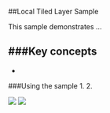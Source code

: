 ##Local Tiled Layer Sample 

This sample demonstrates ...

###Key concepts
- 
-

###Using the sample
1. 
2. 

![](/image.png)
![](/image2.png)




